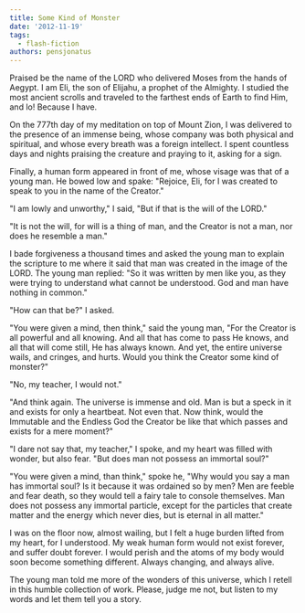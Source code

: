 ```yaml
---
title: Some Kind of Monster
date: '2012-11-19'
tags:
  - flash-fiction
authors: pensjonatus
---
```


Praised be the name of the LORD who delivered Moses from the hands of Aegypt. I
am Eli, the son of Elijahu, a prophet of the Almighty. I studied the most
ancient scrolls and traveled to the farthest ends of Earth to find Him, and lo!
Because I have.

<!-- truncate -->

On the 777th day of my meditation on top of Mount Zion, I was delivered to the
presence of an immense being, whose company was both physical and spiritual, and
whose every breath was a foreign intellect. I spent countless days and nights
praising the creature and praying to it, asking for a sign.

Finally, a human form appeared in front of me, whose visage was that of a young
man. He bowed low and spake: "Rejoice, Eli, for I was created to speak to you in
the name of the Creator."

"I am lowly and unworthy," I said, "But if that is the will of the LORD."

"It is not the will, for will is a thing of man, and the Creator is not a man,
nor does he resemble a man."

I bade forgiveness a thousand times and asked the young man to explain the
scripture to me where it said that man was created in the image of the LORD. The
young man replied: "So it was written by men like you, as they were trying to
understand what cannot be understood. God and man have nothing in common."

"How can that be?" I asked.

"You were given a mind, then think," said the young man, "For the Creator is all
powerful and all knowing. And all that has come to pass He knows, and all that
will come still, He has always known. And yet, the entire universe wails, and
cringes, and hurts. Would you think the Creator some kind of monster?"

"No, my teacher, I would not."

"And think again. The universe is immense and old. Man is but a speck in it and
exists for only a heartbeat. Not even that. Now think, would the Immutable and
the Endless God the Creator be like that which passes and exists for a mere
moment?"

"I dare not say that, my teacher," I spoke, and my heart was filled with wonder,
but also fear. "But does man not possess an immortal soul?"

"You were given a mind, than think," spoke he, "Why would you say a man has
immortal soul? Is it because it was ordained so by men? Men are feeble and fear
death, so they would tell a fairy tale to console themselves. Man does not
possess any immortal particle, except for the particles that create matter and
the energy which never dies, but is eternal in all matter."

I was on the floor now, almost wailing, but I felt a huge burden lifted from my
heart, for I understood. My weak human form would not exist forever, and suffer
doubt forever. I would perish and the atoms of my body would soon become
something different. Always changing, and always alive.

The young man told me more of the wonders of this universe, which I retell in
this humble collection of work. Please, judge me not, but listen to my words and
let them tell you a story.
